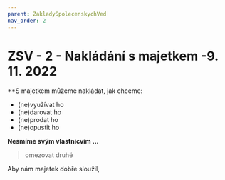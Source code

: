 ```yaml
---
parent: ZakladySpolecenskychVed
nav_order: 2
---
```

# ZSV - 2 - Nakládání s majetkem -9. 11. 2022
**S majetkem můžeme nakládat, jak chceme:
- (ne)využívat ho
- (ne)darovat ho
- (ne)prodat ho
- (ne)opustit ho

**Nesmíme svým vlastnicvím ...**
> omezovat druhé

Aby nám majetek dobře sloužil, 